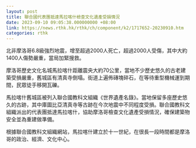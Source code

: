 ```yaml
---
layout: post
title: 聯合國代表團抵達馬拉喀什檢查文化遺產受損情況
date: 2023-09-10 09:05:38.000000000 +08:00
link: https://news.rthk.hk/rthk/ch/component/k2/1717652-20230910.htm
categories: rthk
---
```


北非摩洛哥6.8級強烈地震，增至超過2000人死亡，超過2000人受傷，其中大約1400人傷勢嚴重，當局加緊搜救。

摩洛哥歷史文化名城馬拉喀什距離震央大約70公里，當地不少歷史悠久的古老建築受損嚴重，舊城區有清真寺倒塌。街道上遍佈磚塊碎石，在等待重型機械運到期間，民眾徒手移開瓦礫。

馬拉喀什舊城區被列入聯合國教科文組織《世界遺產名錄》。當地保留多座歷史悠久的古跡，其中庫圖比亞清真寺等古跡在今次地震中不同程度受損。聯合國教科文組織派出的代表團抵達馬拉喀什，協助摩洛哥檢查文化遺產受損情況，確保建築物安全並為重建做準備。

根據聯合國教科文組織網站，馬拉喀什建立於十一世紀，在很長一段時間都是摩洛哥的政治、經濟、文化中心。
